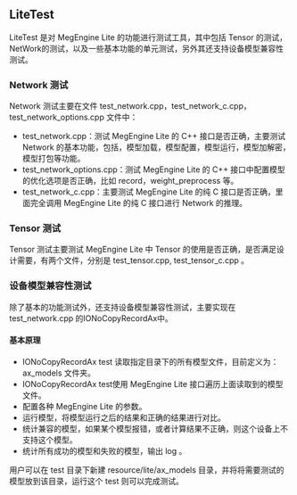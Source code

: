 ## LiteTest
LiteTest 是对 MegEngine Lite 的功能进行测试工具，其中包括 Tensor 的测试，NetWork的测试，以及一些基本功能的单元测试，另外其还支持设备模型兼容性测试。

### Network 测试
Network 测试主要在文件 test_network.cpp，test_network_c.cpp，test_network_options.cpp 文件中：
* test_network.cpp：测试 MegEngine Lite 的 C++ 接口是否正确，主要测试 Network 的基本功能，包括，模型加载，模型配置，模型运行，模型加解密，模型打包等功能。
* test_network_options.cpp：测试 MegEngine Lite 的 C++ 接口中配置模型的优化选项是否正确，比如 record，weight_preprocess 等。
* test_network_c.cpp：主要测试 MegEngine Lite 的纯 C 接口是否正确，里面完全调用 MegEngine Lite 的纯 C 接口进行 Network 的推理。

### Tensor 测试
Tensor 测试主要测试 MegEngine Lite 中 Tensor 的使用是否正确，是否满足设计需要，有两个文件，分别是 test_tensor.cpp, test_tensor_c.cpp 。

### 设备模型兼容性测试
除了基本的功能测试外，还支持设备模型兼容性测试，主要实现在 test_network.cpp 的IONoCopyRecordAx中。
#### 基本原理
* IONoCopyRecordAx test 读取指定目录下的所有模型文件，目前定义为：ax_models 文件夹。
* IONoCopyRecordAx test使用 MegEngine Lite 接口遍历上面读取到的模型文件。
* 配置各种 MegEngine Lite 的参数。
* 运行模型，将模型运行之后的结果和正确的结果进行对比。
* 统计兼容的模型，如果某个模型报错，或者计算结果不正确，则这个设备上不支持这个模型。
* 统计所有成功的模型和失败的模型，输出 log 。

用户可以在 test 目录下新建 resource/lite/ax_models 目录，并将将需要测试的模型放到该目录，运行这个 test 则可以完成测试。
